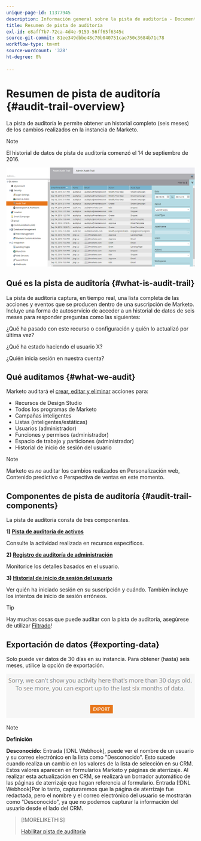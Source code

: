 ```yaml
---
unique-page-id: 11377945
description: Información general sobre la pista de auditoría - Documentos de Marketo - Documentación del producto
title: Resumen de pista de auditoría
exl-id: e8aff7b7-72ca-4d4e-9159-56ff65f6345c
source-git-commit: 81ee349dbbe48c70b040751cae750c3684b71c78
workflow-type: tm+mt
source-wordcount: '328'
ht-degree: 0%

---
```


# Resumen de pista de auditoría {#audit-trail-overview}

La pista de auditoría le permite obtener un historial completo (seis meses) de los cambios realizados en la instancia de Marketo.

>[!NOTE]
>
>El historial de datos de pista de auditoría comenzó el 14 de septiembre de 2016.

![](assets/audit-trail-overview-1.png)

## Qué es la pista de auditoría {#what-is-audit-trail}

La pista de auditoría captura, en tiempo real, una lista completa de las acciones y eventos que se producen dentro de una suscripción de Marketo. Incluye una forma de autoservicio de acceder a un historial de datos de seis meses para responder preguntas como las siguientes:

¿Qué ha pasado con este recurso o configuración y quién lo actualizó por última vez?

¿Qué ha estado haciendo el usuario X?

¿Quién inicia sesión en nuestra cuenta?

## Qué auditamos {#what-we-audit}

Marketo auditará el [crear, editar y eliminar](/help/marketo/product-docs/administration/audit-trail/change-details-in-audit-trail.md) acciones para:

* Recursos de Design Studio
* Todos los programas de Marketo
* Campañas inteligentes
* Listas (inteligentes/estáticas)
* Usuarios (administrador)
* Funciones y permisos (administrador)
* Espacio de trabajo y particiones (administrador)
* Historial de inicio de sesión del usuario

>[!NOTE]
>
>Marketo es _no_ auditar los cambios realizados en Personalización web, Contenido predictivo o Perspectiva de ventas en este momento.

## Componentes de pista de auditoría {#audit-trail-components}

La pista de auditoría consta de tres componentes.

**1) [Pista de auditoría de activos](/help/marketo/product-docs/administration/audit-trail/change-details-in-audit-trail.md#asset-audit-trail)**

Consulte la actividad realizada en recursos específicos.

**2) [Registro de auditoría de administración](/help/marketo/product-docs/administration/audit-trail/change-details-in-audit-trail.md#admin-audit-trail)**

Monitorice los detalles basados en el usuario.

**3) [Historial de inicio de sesión del usuario](/help/marketo/product-docs/administration/audit-trail/user-login-history.md)**

Ver quién ha iniciado sesión en su suscripción y cuándo. También incluye los intentos de inicio de sesión erróneos.

>[!TIP]
>
>Hay muchas cosas que puede auditar con la pista de auditoría, asegúrese de utilizar [Filtrado](/help/marketo/product-docs/administration/audit-trail/filtering-in-audit-trail.md)!

## Exportación de datos {#exporting-data}

Solo puede ver datos de 30 días en su instancia. Para obtener (hasta) seis meses, utilice la opción de exportación.

![](assets/two.png)

>[!NOTE]
>
>**Definición**
>
>**Desconocido:** Entrada [!DNL Webhook], puede ver el nombre de un usuario y su correo electrónico en la lista como &quot;Desconocido&quot;. Esto sucede cuando realiza un cambio en los valores de la lista de selección en su CRM. Estos valores aparecen en formularios Marketo y páginas de aterrizaje. Al realizar esta actualización en CRM, se realizará un borrador automático de las páginas de aterrizaje que hagan referencia al formulario. Entrada [!DNL Webhook]Por lo tanto, capturaremos que la página de aterrizaje fue redactada, pero el nombre y el correo electrónico del usuario se mostrarán como &quot;Desconocido&quot;, ya que no podemos capturar la información del usuario desde el lado del CRM.

>[!MORELIKETHIS]
>
>[Habilitar pista de auditoría](/help/marketo/product-docs/administration/audit-trail/enable-audit-trail.md)
